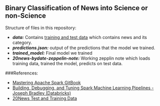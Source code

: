 Binary Classification of News into Science or non-Science
-------
Structure of files in this repository:
- ***data:*** Contains [training and test data](http://scikit-learn.org/stable/datasets/twenty_newsgroups.html) which contains news and its category.
- ***predictions.json:*** output of the predictions that the model we trained.
- ***trained_model:*** Final model we trained
- ***20news-bydate-zeppelin-note:*** Working zepplin note which loads training data, trained the model, predicts on test data.

###References:
- [Mastering Apache Spark GitBook](https://jaceklaskowski.gitbooks.io/mastering-apache-spark/content/spark-mllib/spark-mllib-pipelines-example-classification.html)
- [Building, Debugging, and Tuning Spark Machine Learning Pipelines - Joseph Bradley (Databricks)](https://www.youtube.com/watch?v=OednhGRp938&feature=youtu.be)
- [20News Test and Training Data](http://scikit-learn.org/stable/datasets/twenty_newsgroups.html)
